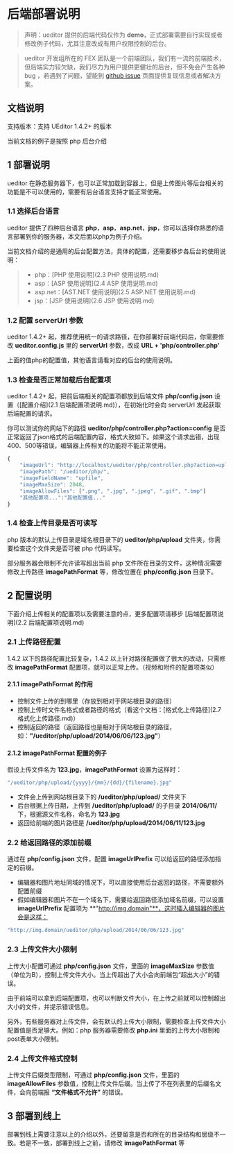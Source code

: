 # 后端部署说明

> 声明：ueditor 提供的后端代码仅作为 **demo**，正式部署需要自行实现或者修改例子代码，尤其注意改成有用户权限控制的后台。

> ueditor 开发组所在的 FEX 团队是一个前端团队，我们有一流的前端技术，但后端实力较欠缺，我们尽力为用户提供更健壮的后台，但不免会产生各种 bug ，若遇到了问题，望能到 [github issue](https://github.com/fex-team/ueditor/issues/new) 页面提供复现信息或者解决方案。

## 文档说明

支持版本：支持 UEditor 1.4.2+ 的版本

当前文档的例子是按照 php 后台介绍

## 1 部署说明

ueditor 在静态服务器下，也可以正常加载到容器上，但是上传图片等后台相关的功能是不可以使用的，需要有后台语言支持才能正常使用。

### 1.1 选择后台语言

ueditor 提供了四种后台语言 **php**，**asp**，**asp.net**，**jsp**，你可以选择你熟悉的语言部署到你的服务器，本文后面以php为例子介绍。

当前文档介绍的是通用的后台配置方法，具体的配置，还需要移步各后台的使用说明：

> - php：[PHP 使用说明](2.3 PHP 使用说明.md)
> - asp：[ASP 使用说明](2.4 ASP 使用说明.md)
> - asp.net：[AST.NET 使用说明](2.5 ASP.NET 使用说明.md)
> - jsp：[JSP 使用说明](2.6 JSP 使用说明.md)

### 1.2 配置 serverUrl 参数

ueditor 1.4.2+ 起，推荐使用统一的请求路径，在你部署好前端代码后，你需要修改 **ueditor.config.js** 里的 **serverUrl** 参数，改成 **URL + 'php/controller.php'**

上面的值php的配置值，其他语言请看对应的后台的使用说明。

### 1.3 检查是否正常加载后台配置项

ueditor 1.4.2+ 起，把前后端相关的配置项都放到后端文件 **php/config.json** 设置（[配置介绍](2.1 后端配置项说明.md)），在初始化时会向 serverUrl 发起获取后端配置的请求。

你可以测试你的网站下的路径 **ueditor/php/controller.php?action=config** 是否正常返回了json格式的后端配置内容，格式大致如下。如果这个请求出错，出现400、500等错误，编辑器上传相关的功能将不能正常使用。
```javascript
{
	"imageUrl": "http://localhost/ueditor/php/controller.php?action=uploadimage",
	"imagePath": "/ueditor/php/",
	"imageFieldName": "upfile",
	"imageMaxSize": 2048,
	"imageAllowFiles": [".png", ".jpg", ".jpeg", ".gif", ".bmp"]
	"其他配置项...":"其他配置值..."
}
```

### 1.4 检查上传目录是否可读写

php 版本的默认上传目录是域名根目录下的 **ueditor/php/upload** 文件夹，你需要检查这个文件夹是否可被 php 代码读写。

部分服务器会限制不允许读写超出当前 php 文件所在目录的文件，这种情况需要修改上传路径 **imagePathFormat** 等，修改位置在 **php/config.json** 目录下。


## 2 配置说明

下面介绍上传相关的配置项以及需要注意的点，更多配置项请移步 [后端配置项说明](2.2 后端配置项说明.md)

### 2.1 上传路径配置

1.4.2 以下的路径配置比较复杂，1.4.2 以上针对路径配置做了很大的改动，只需修改 **imagePathFormat** 配置项，就可以正常上传。（视频和附件的配置项类似）

#### 2.1.1 imagePathFormat 的作用

- 控制文件上传的到哪里（存放到相对于网站根目录的路径）
- 控制上传时文件名格式或者路径的格式（看这个文档：[格式化上传路径](2.7 格式化上传路径.md)）
- 控制返回的路径（返回路径也是相对于网站根目录的路径，如：**"/ueditor/php/upload/2014/06/06/123.jpg"**）

#### 2.1.2 imagePathFormat 配置的例子

假设上传文件名为 **123.jpg**，**imagePathFormat** 设置为这样时：
```javascript
"/ueditor/php/upload/{yyyy}/{mm}/{dd}/{filename}.jpg"
```

- 文件会上传到网站根目录下的 **/ueditor/php/upload/** 文件夹下
- 后台根据上传日期，上传到 **/ueditor/php/upload/** 的子目录 **2014/06/11/** 下，根据源文件名称，命名为 **123.jpg**
- 返回给前端的图片路径是 **/ueditor/php/upload/2014/06/11/123.jpg**


### 2.2 给返回路径的添加前缀

通过在 **php/config.json** 文件，配置 **imageUrlPrefix** 可以给返回的路径添加指定的前缀。

- 编辑器和图片地址同域的情况下，可以直接使用后台返回的路径，不需要额外配置前缀
- 假如编辑器和图片不在一个域名下，需要给返回路径添加域名前缀，可以设置 **imageUrlPrefix** 配置项为 **"http://img.domain"**，这时插入编辑器的图片会是这样：
```javascript
"http://img.domain/ueditor/php/upload/2014/06/06/123.jpg"
```

### 2.3 上传文件大小限制

上传大小配置可通过 **php/config.json** 文件，里面的 **imageMaxSize** 参数值（单位为B），控制上传文件大小。当上传超出了大小会向前端包“超出大小”的错误。

由于前端可以拿到后端配置项，也可以判断文件大小，在上传之前就可以控制超出大小的文件，并提示错误信息。

另外，有些服务器对上传文件，会有默认的上传大小限制，需要检查上传文件大小配置值是否足够大。例如：php 服务器需要修改 **php.ini** 里面的上传大小限制和post表单大小限制。

### 2.4 上传文件格式控制

上传文件后缀类型限制，可通过 **php/config.json** 文件，里面的 **imageAllowFiles** 参数值，控制上传文件后缀。当上传了不在列表里的后缀名文件，会向前端报 **“文件格式不允许”** 的错误。


## 3 部署到线上

部署到线上需要注意以上的介绍以外，还要留意是否和所在的目录结构和层级不一致。若是不一致，部署到线上之前，请修改 **imagePathFormat** 等
